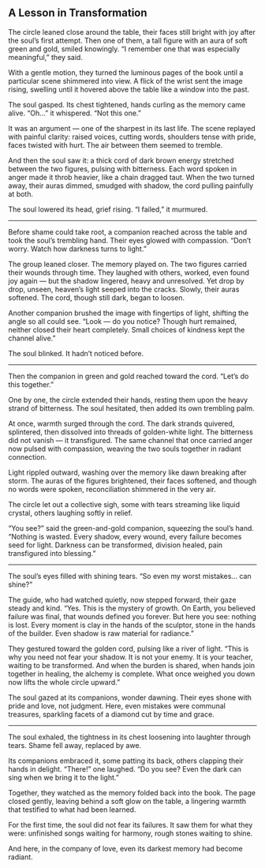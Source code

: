## A Lesson in Transformation

The circle leaned close around the table, their faces still bright with joy after the soul’s first attempt. Then one of them, a tall figure with an aura of soft green and gold, smiled knowingly. “I remember one that was especially meaningful,” they said.

With a gentle motion, they turned the luminous pages of the book until a particular scene shimmered into view. A flick of the wrist sent the image rising, swelling until it hovered above the table like a window into the past.

The soul gasped. Its chest tightened, hands curling as the memory came alive. “Oh…” it whispered. “Not this one.”

It was an argument — one of the sharpest in its last life. The scene replayed with painful clarity: raised voices, cutting words, shoulders tense with pride, faces twisted with hurt. The air between them seemed to tremble.

And then the soul saw it: a thick cord of dark brown energy stretched between the two figures, pulsing with bitterness. Each word spoken in anger made it throb heavier, like a chain dragged taut. When the two turned away, their auras dimmed, smudged with shadow, the cord pulling painfully at both.

The soul lowered its head, grief rising. “I failed,” it murmured.

---

Before shame could take root, a companion reached across the table and took the soul’s trembling hand. Their eyes glowed with compassion. “Don’t worry. Watch how darkness turns to light.”

The group leaned closer. The memory played on. The two figures carried their wounds through time. They laughed with others, worked, even found joy again — but the shadow lingered, heavy and unresolved. Yet drop by drop, unseen, heaven’s light seeped into the cracks. Slowly, their auras softened. The cord, though still dark, began to loosen.

Another companion brushed the image with fingertips of light, shifting the angle so all could see. “Look — do you notice? Though hurt remained, neither closed their heart completely. Small choices of kindness kept the channel alive.”

The soul blinked. It hadn’t noticed before.

---

Then the companion in green and gold reached toward the cord. “Let’s do this together.”

One by one, the circle extended their hands, resting them upon the heavy strand of bitterness. The soul hesitated, then added its own trembling palm.

At once, warmth surged through the cord. The dark strands quivered, splintered, then dissolved into threads of golden-white light. The bitterness did not vanish — it transfigured. The same channel that once carried anger now pulsed with compassion, weaving the two souls together in radiant connection.

Light rippled outward, washing over the memory like dawn breaking after storm. The auras of the figures brightened, their faces softened, and though no words were spoken, reconciliation shimmered in the very air.

The circle let out a collective sigh, some with tears streaming like liquid crystal, others laughing softly in relief.

“You see?” said the green-and-gold companion, squeezing the soul’s hand. “Nothing is wasted. Every shadow, every wound, every failure becomes seed for light. Darkness can be transformed, division healed, pain transfigured into blessing.”

---

The soul’s eyes filled with shining tears. “So even my worst mistakes… can shine?”

The guide, who had watched quietly, now stepped forward, their gaze steady and kind. “Yes. This is the mystery of growth. On Earth, you believed failure was final, that wounds defined you forever. But here you see: nothing is lost. Every moment is clay in the hands of the sculptor, stone in the hands of the builder. Even shadow is raw material for radiance.”

They gestured toward the golden cord, pulsing like a river of light. “This is why you need not fear your shadow. It is not your enemy. It is your teacher, waiting to be transformed. And when the burden is shared, when hands join together in healing, the alchemy is complete. What once weighed you down now lifts the whole circle upward.”

The soul gazed at its companions, wonder dawning. Their eyes shone with pride and love, not judgment. Here, even mistakes were communal treasures, sparkling facets of a diamond cut by time and grace.

---

The soul exhaled, the tightness in its chest loosening into laughter through tears. Shame fell away, replaced by awe.

Its companions embraced it, some patting its back, others clapping their hands in delight. “There!” one laughed. “Do you see? Even the dark can sing when we bring it to the light.”

Together, they watched as the memory folded back into the book. The page closed gently, leaving behind a soft glow on the table, a lingering warmth that testified to what had been learned.

For the first time, the soul did not fear its failures. It saw them for what they were: unfinished songs waiting for harmony, rough stones waiting to shine.

And here, in the company of love, even its darkest memory had become radiant.
